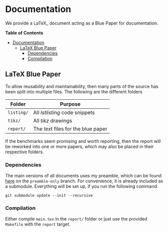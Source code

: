 # Documentation
We provide a LaTeX_ document acting as a Blue Paper for documentation.

<!-- markdown-toc start - Don't edit this section. Run M-x markdown-toc-refresh-toc -->
**Table of Contents**

- [Documentation](#documentation)
    - [LaTeX Blue Paper](#latex-blue-paper)
        - [Dependencies](#dependencies)
        - [Compilation](#compilation)

<!-- markdown-toc end -->


## LaTeX Blue Paper
To allow reusability and maintainability, then many parts of the source has been
split into multiple files. The following are the different folders

| Folder     | Purpose                             |
|------------|-------------------------------------|
| `listing/` | All _lstlisting_ code snippets      |
| `tikz/`    | All _tikz_ drawings                 |
| `report/`  | The *tex*t files for the blue paper |

If the benchmarks seem promising and worth reporting, then the report will be
reworked into one or more papers, which may also be placed in their respective
folders.

### Dependencies
The main versions of all documents uses my preamble, which can be found [here](
https://github.com/SSoelvsten/LaTeX-Preamble_and_Examples) on the
`preamble-only` branch. For convenience, it is already included as a submodule.
Everything will be set up, if you run the following command.
```
git submodule update --init --recursive
```

### Compilation
Either compile `main.tex` in the `report/` folder or just use the provided
`Makefile` with the `report` target.
